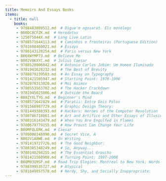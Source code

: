```yaml
---
title: Memoirs And Essays Books
items:
  - title: null
    books:
     - 9788483009512.md  # Digue'm agosarat. Els monòlegs
     - B00DC8CFZK.md  # Herodotus
     - 125075044X.md  # Long Live Latin
     - 9788571644113.md  # Caminhos e fronteiras (Portuguese Edition)
     - 9781608460021.md  # Essays
     - 9780143120254.md  # Paris versus New York
     - B06XWYMP73.md  # Believe Me
     - B002V8KXYC.md  # Julius Caesar
     - 9788520906842.md  # Antonio Carlos Jobim: Um Homem Iluminado
     - 9781941628232.md  # The Best of Brevity
     - 9780879239503.md  # An Essay on Typography
     - 9781421505947.md  # Starting Point: 1979-1996
     - 9782070313020.md  # Moi Asimov
     - 9780553563702.md  # The Hacker Crackdown
     - 9781945025006.md  # Outside the Board
     - B08ZYXLTYG.md  # Beginner's Mind
     - 9788571642829.md  # Paratii: Entre Dois Polos
     - 9781568987729.md  # Graphic Design Theory:
     - 9781449388393.md  # Hackers: Heroes of the Computer Revolution
     - 9780786718061.md  # Art and Artifice and Other Essays of Illusion
     - 9780316143479.md  # When You Are Engulfed in Flames
     - 9780679779155.md  # How Proust Can Change Your Life
     - B00MFQLERK.md  # Caesar
     - 9780008348090.md  # Secret Vice, A
     - B002V1A0WE.md  # On Writing
     - 9781419727726.md  # The Good Neighbor:
     - 9780385348249.md  # So, Anyway...
     - 9780140294255.md  # The Essential Groucho
     - 9781421560908.md  # Turning Point: 1997-2008
     - B08M93Q9SP.md  # Road Trip Elegies: Montreal to New York: Words + Music | Vol. 9
     - 9780399535727.md  # Atypical
     - 9781849057578.md  # Nerdy, Shy, and Socially Inappropriate:
---
```


